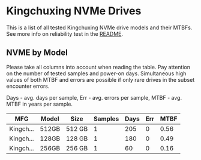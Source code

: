 Kingchuxing NVMe Drives
=======================

This is a list of all tested Kingchuxing NVMe drive models and their MTBFs. See more
info on reliability test in the [README](https://github.com/linuxhw/SMART).

NVME by Model
------------

Please take all columns into account when reading the table. Pay attention on the
number of tested samples and power-on days. Simultaneous high values of both MTBF
and errors are possible if only rare drives in the subset encounter errors.

Days - avg. days per sample,
Err  - avg. errors per sample,
MTBF - avg. MTBF in years per sample.

| MFG       | Model              | Size   | Samples | Days  | Err   | MTBF |
|-----------|--------------------|--------|---------|-------|-------|------|
| Kingch... | 512GB              | 512 GB | 1       | 205   | 0     | 0.56   |
| Kingch... | 128GB              | 128 GB | 1       | 180   | 0     | 0.49   |
| Kingch... | 256GB              | 256 GB | 1       | 60    | 0     | 0.16   |
